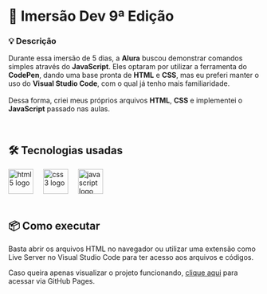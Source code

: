 <h1 align="left">
  🚀 Imersão Dev 9ª Edição
</h1>

### 💡 Descrição

<p align="left">
Durante essa imersão de 5 dias, a <strong>Alura</strong> buscou demonstrar comandos simples através do <strong>JavaScript</strong>. Eles optaram por utilizar a ferramenta do <strong>CodePen</strong>, dando uma base pronta de <strong>HTML</strong> e <strong>CSS</strong>, mas eu preferi manter o uso do <strong>Visual Studio Code</strong>, com o qual já tenho mais familiaridade.<br><br>
Dessa forma, criei meus próprios arquivos <strong>HTML</strong>, <strong>CSS</strong> e implementei o <strong>JavaScript</strong> passado nas aulas.
</p>
<br>
<h2 align="left">
  🛠️ Tecnologias usadas
</h2>

<div align="left">
  <img src="https://cdn.jsdelivr.net/gh/devicons/devicon/icons/html5/html5-original.svg" height="50" alt="html5 logo"  />
  <img width="12" />
  <img src="https://cdn.jsdelivr.net/gh/devicons/devicon/icons/css3/css3-plain.svg" height="50" alt="css3 logo"  />
  <img width="12" />
  <img src="https://cdn.jsdelivr.net/gh/devicons/devicon/icons/javascript/javascript-original.svg" height="50" alt="javascript logo"  />
  <img width="12" />
</div>
<br>
<h2 align="left">
  📦 Como executar
</h2>

<p align="left">
Basta abrir os arquivos HTML no navegador ou utilizar uma extensão como Live Server no Visual Studio Code para ter acesso aos arquivos e códigos.
</p>
<p>
  Caso queira apenas visualizar o projeto funcionando, <a href="https://henri2k5.github.io/ImersaoDev/" target="_blank">clique aqui</a> para acessar via GitHub Pages.
</p>
